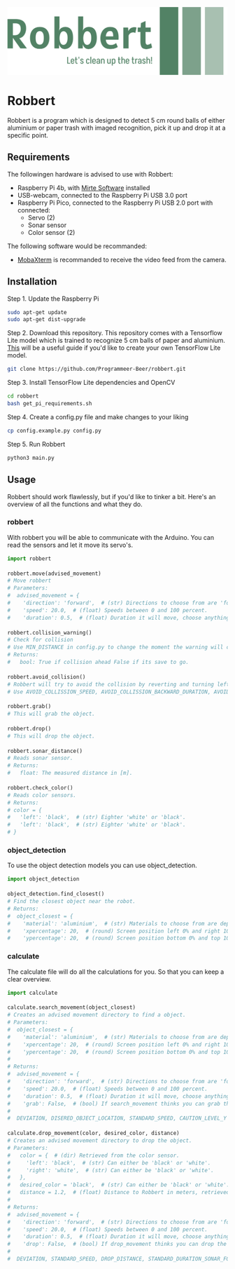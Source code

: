 ![Logo](logo-no-background.png)

# Robbert

Robbert is a program which is designed to detect 5 cm round balls of either aluminium or paper trash with imaged recognition, pick it up and drop it at a specific point.

## Requirements

The followingen hardware is advised to use with Robbert:
- Raspberry Pi 4b, with [Mirte Software](https://docs.mirte.org/doc/install_mirte_software.html) installed
- USB-webcam, connected to the Raspberry Pi USB 3.0 port
- Raspberry Pi Pico, connected to the Raspberry Pi USB 2.0 port with connected:
  - Servo (2)
  - Sonar sensor
  - Color sensor (2)

The following software would be recommanded:
- [MobaXterm](https://mobaxterm.mobatek.net) is recommanded to receive the video feed from the camera.

## Installation

Step 1. Update the Raspberry Pi

```bash
sudo apt-get update
sudo apt-get dist-upgrade
```

Step 2. Download this repository. This repository comes with a Tensorflow Lite model which is trained to recognize 5 cm balls of paper and aluminium. [This](https://github.com/EdjeElectronics/TensorFlow-Lite-Object-Detection-on-Android-and-Raspberry-Pi) will be a useful guide if you'd like to create your own TensorFlow Lite model.

```bash
git clone https://github.com/Programmeer-Beer/robbert.git
```

Step 3. Install TensorFlow Lite dependencies and OpenCV

```bash
cd robbert
bash get_pi_requirements.sh
```

Step 4. Create a config.py file and make changes to your liking

```bash
cp config.example.py config.py
```

Step 5. Run Robbert

```bash
python3 main.py
```

## Usage

Robbert should work flawlessly, but if you'd like to tinker a bit. Here's an overview of all the functions and what they do.

### robbert

With robbert you will be able to communicate with the Arduino. You can read the sensors and let it move its servo's.

```python
import robbert

robbert.move(advised_movement)
# Move robbert
# Parameters:
#  advised_movement = {
#    'direction': 'forward',  # (str) Directions to choose from are 'forward', 'backword', 'right' and 'left'.
#    'speed': 20.0,  # (float) Speeds between 0 and 100 percent.
#    'duration': 0.5,  # (float) Duration it will move, choose anything greater than 0.

robbert.collision_warning()
# Check for collision
# Use MIN_DISTANCE in config.py to change the moment the warning will come up.
# Returns: 
#   bool: True if collision ahead False if its save to go.

robbert.avoid_collision()
# Robbert will try to avoid the collision by reverting and turning left.
# Use AVOID_COLLISSION_SPEED, AVOID_COLLISSION_BACKWARD_DURATION, AVOID_COLLISSION_TURN_DURATION in config.py to configer.

robbert.grab()
# This will grab the object.

robbert.drop()
# This will drop the object.

robbert.sonar_distance()
# Reads sonar sensor.
# Returns:
#   float: The measured distance in [m].

robbert.check_color()
# Reads color sensors.
# Returns:
# color = {
#   'left': 'black',  # (str) Eighter 'white' or 'black'.
#   'left': 'black',  # (str) Eighter 'white' or 'black'.
# }
```

### object_detection

To use the object detection models you can use object_detection.

```python
import object_detection

object_detection.find_closest()
# Find the closest object near the robot.
# Returns:
#  object_closest = {
#    'material': 'aluminium',  # (str) Materials to choose from are dependend on the model defined in config.py, but in standard configuration the options are 'aluminium' and 'papier'.
#    'xpercentage': 20,  # (round) Screen position left 0% and right 100%.
#    'ypercentage': 20,  # (round) Screen position bottom 0% and top 100%.
```

### calculate

The calculate file will do all the calculations for you. So that you can keep a clear overview.

```python
import calculate

calculate.search_movement(object_closest)
# Creates an advised movement directory to find a object.
# Parameters:
#  object_closest = {
#    'material': 'aluminium',  # (str) Materials to choose from are dependend on the model defined in config.py, but in standard configuration the options are 'aluminium' and 'papier'.
#    'xpercentage': 20,  # (round) Screen position left 0% and right 100%.
#    'ypercentage': 20,  # (round) Screen position bottom 0% and top 100%.
#
# Returns:
#  advised_movement = {
#    'direction': 'forward',  # (str) Directions to choose from are 'forward', 'backword', 'right' and 'left'.
#    'speed': 20.0,  # (float) Speeds between 0 and 100 percent.
#    'duration': 0.5,  # (float) Duration it will move, choose anything greater than 0.
#    'grab': False,  # (bool) If search_movement thinks you can grab the trash it will let you know with this parameter.
#
#  DEVIATION, DISERED_OBJECT_LOCATION, STANDARD_SPEED, CAUTION_LEVEL_Y and CAUTION_LEVEL_X can be changed in config.py to tweek the performance.

calculate.drop_movement(color, desired_color, distance)
# Creates an advised movement directory to drop the object.
# Parameters:
#   color = {  # (dir) Retrieved from the color sensor. 
#     'left': 'black',  # (str) Can either be 'black' or 'white'.
#     'right': 'white',  # (str) Can either be 'black' or 'white'.
#   },
#   desired_color = 'black',  # (str) Can either be 'black' or 'white'.
#   distance = 1.2,  # (float) Distance to Robbert in meters, retrieved from the sonar sensor.
#
# Returns:
#  advised_movement = {
#    'direction': 'forward',  # (str) Directions to choose from are 'forward', 'backword', 'right' and 'left'.
#    'speed': 20.0,  # (float) Speeds between 0 and 100 percent.
#    'duration': 0.5,  # (float) Duration it will move, choose anything greater than 0.
#    'drop': False,  # (bool) If drop_movement thinks you can drop the trash it will let you know with this parameter.
#
#  DEVIATION, STANDARD_SPEED, DROP_DISTANCE, STANDARD_DURATION_SONAR_FORWARD and STANDARD_DURATION_SONAR_TURNING can be changed in config.py to tweek the performance.

```
